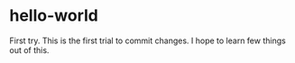 # hello-world
First try.
This is the first trial to commit changes. I hope to learn few things out of this. 
